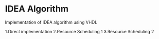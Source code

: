 # IDEA Algorithm
Implementation of IDEA algorithm using VHDL

1.Direct implementation
2.Resource Scheduling 1
3.Resource Scheduling 2
